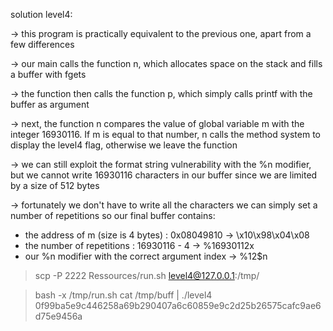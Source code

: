 solution level4:

-> this program is practically equivalent to the previous one, apart from a few differences

-> our main calls the function n, which allocates space on the stack and fills a buffer with fgets

-> the function then calls the function p, which simply calls printf with the buffer as argument

-> next, the function n compares the value of global variable m with the integer 16930116. If m is equal to that number, n calls the method system to display the level4 flag, otherwise we leave the function

-> we can still exploit the format string vulnerability with the %n modifier, but we cannot write 16930116 characters in our buffer since we are limited by a size of 512 bytes

-> fortunately we don't have to write all the characters we can simply set a number of repetitions
so our final buffer contains:
- the address of m (size is 4 bytes) : 0x08049810 -> \x10\x98\x04\x08
- the number of repetitions : 16930116 - 4 -> %16930112x
- our %n modifier with the correct argument index -> %12$n

> scp -P 2222 Ressources/run.sh level4@127.0.0.1:/tmp/

> bash -x /tmp/run.sh
> cat /tmp/buff | ./level4
> 0f99ba5e9c446258a69b290407a6c60859e9c2d25b26575cafc9ae6d75e9456a
